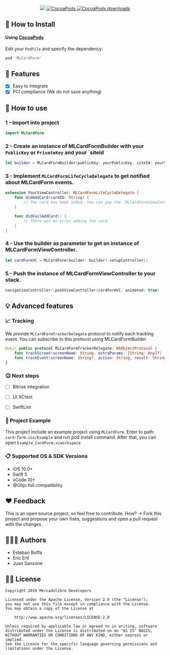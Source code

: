 <p align="center">
    <img src="https://img.shields.io/badge/Swift-5.0-orange.svg" />
    <a href="https://cocoapods.org/pods/">
        <img src="https://img.shields.io/cocoapods/v/MLCardForm.svg" alt="CocoaPods" />
    </a>
    <a href="https://cocoapods.org/pods/MLCardForm">
        <img src="https://img.shields.io/cocoapods/dt/MLCardForm.svg?style=flat" alt="CocoaPods downloads" />
    </a>
</p>

## 📲 How to Install

#### Using [CocoaPods](https://cocoapods.org)

Edit your `Podfile` and specify the dependency:

```ruby
pod 'MLCardForm'
```

## 🌟 Features
- [x] Easy to integrate
- [x] PCI compliance (We do not save anything)

## 🐒 How to use

### 1 - Import into project
```swift
import MLCardForm
```

### 2 - Create an instance of MLCardFormBuilder with your `PublicKey` or `PrivateKey` and your `siteId
```swift
let builder = MLCardFormBuilder(publicKey: yourPublicKey, siteId: yourSiteId, lifeCycleDelegate: self)
```

### 3 - Implement `MLCardFormLifeCycleDelegate` to get notified about MLCardForm events.
```swift
extension YourViewController: MLCardFormLifeCycleDelegate {
    func didAddCard(cardID: String) {
        // The card has been added. You can pop the `MLCardFormViewController` here.
    }

    func didFailAddCard() {
        // There was an error adding the card.
    }
}
```

### 4 - Use the builder as parameter to get an instance of MLCardFormViewController.
```swift
let cardFormVC = MLCardForm(builder: builder).setupController()
```

### 5 - Push the instance of MLCardFormViewController to your stack.
```swift
navigationController?.pushViewController(cardFormVC, animated: true)
```

## 💡 Advanced features
### 📈 Tracking
We provide `MLCardFormTrackerDelegate` protocol to notify each tracking event. You can subscribe to this protocol using MLCardFormBuilder
```swift
@objc public protocol MLCardFormTrackerDelegate: NSObjectProtocol {
    func trackScreen(screenName: String, extraParams: [String: Any]?)
    func trackEvent(screenName: String?, action: String, result: String?, extraParams: [String: Any]?)
}
```

### 😉 Next steps
* [ ] Bitrise integration
* [ ] UI XCtest
* [ ] SwiftLint


### 🔮 Project Example
This project include an example project using `MLCardForm`.
Enter to path: `card-form-ios/Example` and run pod install command. After that, you can open `Example_CardForm.xcworkspace`


### 📋 Supported OS & SDK Versions
* iOS 10.0+
* Swift 5
* xCode 10+
* @Objc full compatibility

## ❤️ Feedback
This is an open source project, so feel free to contribute. How? -> Fork this project and propose your own fixes, suggestions and open a pull request with the changes.

## 👨🏻‍💻 Authors
* Esteban Boffa
* Eric Ertl
* Juan Sanzone

## 👮🏻 License

```
Copyright 2019 Mercadolibre Developers

Licensed under the Apache License, Version 2.0 (the "License");
you may not use this file except in compliance with the License.
You may obtain a copy of the License at

    http://www.apache.org/licenses/LICENSE-2.0

Unless required by applicable law or agreed to in writing, software
distributed under the License is distributed on an "AS IS" BASIS,
WITHOUT WARRANTIES OR CONDITIONS OF ANY KIND, either express or implied.
See the License for the specific language governing permissions and
limitations under the License.
```
